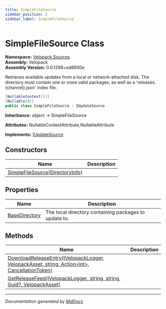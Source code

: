 ```yaml
---
title: SimpleFileSource
sidebar_position: 2
sidebar_label: SimpleFileSource
---
```

<!--  
  <auto-generated>   
    The contents of this file were generated by a tool.  
    Changes to this file may be list if the file is regenerated  
  </auto-generated>   
-->

# SimpleFileSource Class

**Namespace:** [Velopack.Sources](../index.md)  
**Assembly:** Velopack  
**Assembly Version:** 0.0.1298+ed8600e

Retrieves available updates from a local or network\-attached disk. The directory must contain one or more valid packages, as well as a 'releases.{channel}.json' index file.

```csharp
[NullableContext(1)]
[Nullable(0)]
public class SimpleFileSource : IUpdateSource
```

**Inheritance:** object → SimpleFileSource

**Attributes:** NullableContextAttribute,NullableAttribute

**Implements:** [IUpdateSource](../IUpdateSource/index.md)

## Constructors

| Name                                                     | Description |
| -------------------------------------------------------- | ----------- |
| [SimpleFileSource(DirectoryInfo)](constructors/index.md) |             |

## Properties

| Name                                         | Description                                             |
| -------------------------------------------- | ------------------------------------------------------- |
| [BaseDirectory](properties/BaseDirectory.md) |  The local directory containing packages to update to.  |

## Methods

| Name                                                                                                                              | Description |
| --------------------------------------------------------------------------------------------------------------------------------- | ----------- |
| [DownloadReleaseEntry(IVelopackLogger, VelopackAsset, string, Action\<int\>, CancellationToken)](methods/DownloadReleaseEntry.md) |             |
| [GetReleaseFeed(IVelopackLogger, string, string, Guid?, VelopackAsset)](methods/GetReleaseFeed.md)                                |             |

___

*Documentation generated by [MdDocs](https://github.com/ap0llo/mddocs)*
